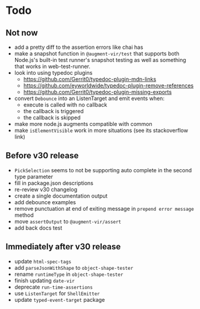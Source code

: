 # Todo

## Not now

-   add a pretty diff to the assertion errors like chai has
-   make a snapshot function in `@augment-vir/test` that supports both Node.js's built-in test runner's snapshot testing as well as something that works in web-test-runner.
-   look into using typedoc plugins
    -   https://github.com/Gerrit0/typedoc-plugin-mdn-links
    -   https://github.com/eyworldwide/typedoc-plugin-remove-references
    -   https://github.com/Gerrit0/typedoc-plugin-missing-exports
-   convert `Debounce` into an ListenTarget and emit events when:
    -   execute is called with no callback
    -   the callback is triggered
    -   the callback is skipped
-   make more node.js augments compatible with common
-   make `isElementVisible` work in more situations (see its stackoverflow link)

## Before v30 release

-   `PickSelection` seems to not be supporting auto complete in the second type parameter
-   fill in package.json descriptions
-   re-review v30 changelog
-   create a single documentation output
-   add debounce examples
-   remove punctuation at end of exiting message in `prepend error message` method
-   move `assertOutput` to `@augment-vir/assert`
-   add back docs test

## Immediately after v30 release

-   update `html-spec-tags`
-   add `parseJsonWithShape` to `object-shape-tester`
-   rename `runtimeType` in `object-shape-tester`
-   finish updating `date-vir`
-   deprecate `run-time-assertions`
-   use `ListenTarget` for `ShellEmitter`
-   update `typed-event-target` package
